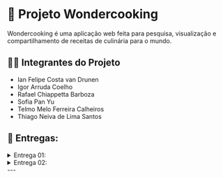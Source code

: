 # 🍰 Projeto Wondercooking

Wondercooking é uma aplicação web feita para pesquisa, visualização e compartilhamento de receitas de culinária para o mundo.

## 👩‍🎓 Integrantes do Projeto

- Ian Felipe Costa van Drunen
- Igor Arruda Coelho
- Rafael Chiappetta Barboza
- Sofia Pan Yu
- Telmo Melo Ferreira Calheiros
- Thiago Neiva de Lima Santos

## 💾 Entregas:

<details>
<summary>Entrega 01:</summary>

## 📝 Jira:

Utilizamos o Jira para criar nosso backlog e nossa primeira sprint com 7 histórias de usuário.

Backlog:
\
<img src="Imagens/Backlog.png" alt = "Backlog" width = "1000">

Quadro sprint:
\
<img src="Imagens/Quadro_sprint.png" alt = "Quadro sprint" width = "1000">

Acesse nosso Jira clicando aqui:
<a href = "https://cesar-team-pz3i66at.atlassian.net/jira/software/projects/WON/boards/34" target = "_blanck"> ir para o Jira</a>

Acesse o nosso documento das histórias de usuário com cenários de validação utilizando BDD:
<a href = "https://docs.google.com/document/d/1IX6r9FOJcd_eR8FyVsrMSKdi9eVuUcwD_jcz5_sBhKQ/edit?tab=t.0" target = "_blanck">ir para o Docs</a>

## 🎨 Figma:

Utilizamos o Figma para crair nosso protótipo de baixa fidelidade e adicionamos o screencast para apresentá-lo.

Visualize nosso protótipo Lo-fi pelo screencast clicando aqui: 
<a href = "https://youtu.be/JA0FdsLmdgc" target = "_blanck">ir para o screencast</a>

Visualize nosso protótipo Lo-fi pelo Figma clicando aqui:
<a href = "https://www.figma.com/design/gEc7YbPocqWbVVGBQgXbeb/Untitled?node-id=1-703&t=F3tTupZ39Z28jbL0-0">ir para o Figma</a>

</details>

<details>
<summary>Entrega 02:</summary>
  
## 💻 Programação em Par

Segue abaixo links para acessar a documentação da programação em par:

Dupla 001: [Link de acesso.](https://docs.google.com/document/d/1VMShdnzmD7LD9jPJXrcCvs5p0LIE16-E2SSJfQTupZ0/edit?usp=sharing)



Dupla 002: [Link de acesso.](https://docs.google.com/document/d/1eHmU18Bjz6BKVYZzzzeMdUzSkjeLxBpYUKqnVwqAahE/edit?usp=sharing)



Dupla 003: [Link de acesso.](https://docs.google.com/document/d/1_7FUateEpQVbhTdNlaI2qU6icwHFJ50icyU12_h-VXE/edit?usp=sharing)

## 🐞 Bug Tracker

Bug tracker dos problemas que ocorreram no prolongar do projeto

<img src="Imagens/Print_tela_bug_tracker2025-09-28231049.png" alt = "Quadro sprint" width = "1000">

## 📝 Jira:

Atualizamos o backlog e iniciamos uma segunda sprint com 6 histórias de usuário e passando 3 histórias para a etapa de implementação. 

Backlog da sprint 2:
\
<img src="Imagens/Print_tela_Backlog_sprint2_2025-09-28_231530.png" width = "1000">

Quadro sprint 2:
\
<img src="Imagens/Print_tela_quadro_sprint2_2025-09-28231943.png" width = "1000">

HISTÓRIAS IMPLEMENTADAS:
\
HISTÓRIA 3: Como usuário que preza pela qualidade das instruções, gostaria de ver se os outros conseguiram fazer tal receita.
\
HISTÓRIA 5: Como usuário, quero poder marcar receitas como favorito para guardá-las.
\
HISTÓRIA 8: Como usuário, quero que eu possa ver imagens da receita e do processo na aplicação.
\

Acesse nosso Jira clicando aqui:
<a href = "https://cesar-team-pz3i66at.atlassian.net/jira/software/projects/WON/boards/34" target = "_blanck"> ir para o Jira</a>

## 📸 Screencast da plataforma em funcionamento

Acesse a gravação clicando aqui:
<a href = "https://youtu.be/_rKbCtVq0rg"> Ir para o vídeo</a>
</details>
---
